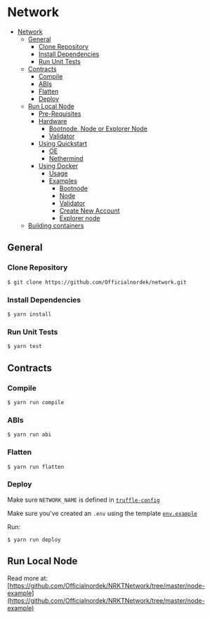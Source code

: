 # Network

- [Network](#network)
  - [General](#general)
    - [Clone Repository](#clone-repository)
    - [Install Dependencies](#install-dependencies)
    - [Run Unit Tests](#run-unit-tests)
  - [Contracts](#contracts)
    - [Compile](#compile)
    - [ABIs](#abis)
    - [Flatten](#flatten)
    - [Deploy](#deploy)
  - [Run Local Node](#run-local-node)
    - [Pre-Requisites](#pre-requisites)
    - [Hardware](#hardware)
        - [Bootnode, Node or Explorer Node](#bootnode-node-or-explorer-node)
        - [Validator](#validator)
    - [Using Quickstart](#using-quickstart)
      - [OE](#oe)
      - [Nethermind](#nethermind)
    - [Using Docker](#using-docker)
      - [Usage](#usage)
      - [Examples](#examples)
        - [Bootnode](#bootnode)
        - [Node](#node)
        - [Validator](#validator-1)
        - [Create New Account](#create-new-account)
        - [Explorer node](#explorer-node)
  - [Building containers](#building-containers)

## General
### Clone Repository
```
$ git clone https://github.com/Officialnordek/network.git
```

### Install Dependencies
```
$ yarn install
```

### Run Unit Tests
```
$ yarn test
```

## Contracts
### Compile
```
$ yarn run compile
```

### ABIs
```
$ yarn run abi
```

### Flatten
```
$ yarn run flatten
```

### Deploy
Make sure `NETWORK_NAME` is defined in [`truffle-config`](https://github.com/Officialnordek/network/blob/master/truffle-config.js)

Make sure you've created an `.env` using the template [`env.example`](https://github.com/Officialnordek/network/blob/master/.env.example)

Run:

```
$ yarn run deploy
```

## Run Local Node

Read more at: [https://github.com/Officialnordek/NRKTNetwork/tree/master/node-example](https://github.com/Officialnordek/NRKTNetwork/tree/master/node-example)